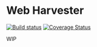 # Web Harvester

[![Build status](https://ci.appveyor.com/api/projects/status/gu75vs1ot8gkiyd2?svg=true)](https://ci.appveyor.com/project/wkdhkr/web-harvester)
[![Coverage Status](https://coveralls.io/repos/github/wkdhkr/web-harvester/badge.svg)](https://coveralls.io/github/wkdhkr/web-harvester)

WIP